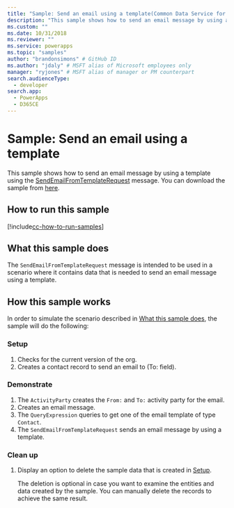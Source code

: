 ```yaml
---
title: "Sample: Send an email using a template(Common Data Service for Apps) | Microsoft Docs" # Intent and product brand in a unique string of 43-59 chars including spaces
description: "This sample shows how to send an email message by using a template." # 115-145 characters including spaces. This abstract displays in the search result.
ms.custom: ""
ms.date: 10/31/2018
ms.reviewer: ""
ms.service: powerapps
ms.topic: "samples"
author: "brandonsimons" # GitHub ID
ms.author: "jdaly" # MSFT alias of Microsoft employees only
manager: "ryjones" # MSFT alias of manager or PM counterpart
search.audienceType: 
  - developer
search.app: 
  - PowerApps
  - D365CE
---
```

# Sample: Send an email using a template

<!-- https://docs.microsoft.com/dynamics365/customer-engagement/developer/sample-send-email-template -->

This sample shows how to send an email message by using a template using the [SendEmailFromTemplateRequest](https://docs.microsoft.com/dotnet/api/microsoft.crm.sdk.messages.sendemailfromtemplaterequest?view=dynamics-general-ce-9) message. You can download the sample from [here](https://github.com/Microsoft/PowerApps-Samples/tree/master/cds/orgsvc/C%23/SendEmailUsingTemp).

## How to run this sample

[!include[cc-how-to-run-samples](../../includes/cc-how-to-run-samples.md)]

## What this sample does

The `SendEmailFromTemplateRequest` message is intended to be used in a scenario where it contains data that is needed to send an email message using a template.

## How this sample works

In order to simulate the scenario described in [What this sample does](#what-this-sample-does), the sample will do the following:

### Setup

1. Checks for the current version of the org.
2. Creates a contact record to send an email to (To: field).

### Demonstrate

1. The `ActivityParty` creates the `From:`  and `To:` activity party for the email.
2. Creates an email message.
3. The `QueryExpression` queries to get one of the email template of type `Contact`.
4. The `SendEmailFromTemplateRequest` sends an email message by using a template.

### Clean up

1. Display an option to delete the sample data that is created in [Setup](#setup).

    The deletion is optional in case you want to examine the entities and data created by the sample. You can manually delete the records to achieve the same result.
